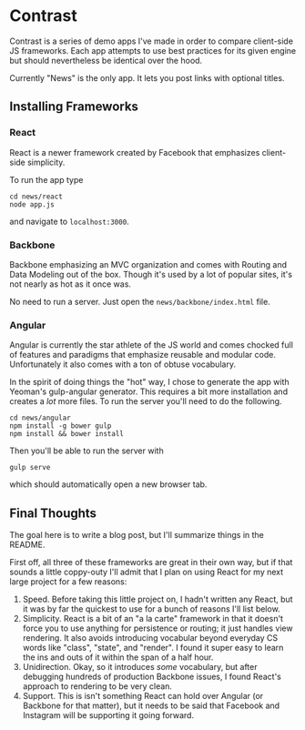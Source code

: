 # Contrast
Contrast is a series of demo apps I've made in order to compare client-side JS frameworks.
Each app attempts to use best practices for its given engine but should nevertheless be identical over the hood.

Currently "News" is the only app. It lets you post links with optional titles.


## Installing Frameworks

### React
React is a newer framework created by Facebook that emphasizes client-side simplicity.

To run the app type
```
cd news/react
node app.js
```
and navigate to ```localhost:3000```.

### Backbone
Backbone emphasizing an MVC organization and comes with Routing and Data Modeling
out of the box. Though it's used by a lot of popular sites, it's not nearly as
hot as it once was.

No need to run a server. Just open the ```news/backbone/index.html``` file.

### Angular
Angular is currently the star athlete of the JS world and comes chocked full of features
and paradigms that emphasize reusable and modular code. Unfortunately it
also comes with a ton of obtuse vocabulary.

In the spirit of doing things the "hot" way, I chose to generate the app with Yeoman's gulp-angular generator.
This requires a bit more installation and creates a *lot* more files. To run the server you'll need to do the
following.

```
cd news/angular
npm install -g bower gulp
npm install && bower install
```

Then you'll be able to run the server with
```
gulp serve
```
which should automatically open a new browser tab.


## Final Thoughts
The goal here is to write a blog post, but I'll summarize things in the README.

First off, all three of these frameworks are great in their own way, but if that
sounds a little coppy-outy I'll admit that I plan on using React for my next large
project for a few reasons:

1. Speed.
    Before taking this little project on, I hadn't written any React, but it was
    by far the quickest to use for a bunch of reasons I'll list below.
2. Simplicity.
    React is a bit of an "a la carte" framework in that it doesn't force you to
    use anything for persistence or routing; it just handles view rendering. It
    also avoids introducing vocabular beyond everyday CS words like "class",
    "state", and "render". I found it super easy to learn the ins and outs of it
    within the span of a half hour.
3. Unidirection.
    Okay, so it introduces *some* vocabulary, but after debugging hundreds of
    production Backbone issues, I found React's approach to rendering to be
    very clean.
3. Support.
    This is isn't something React can hold over Angular (or Backbone for that matter),
    but it needs to be said that Facebook and Instagram will be supporting it going
    forward.

